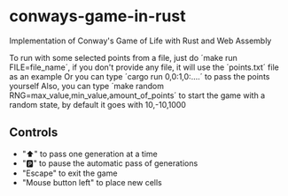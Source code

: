 # conways-game-in-rust
Implementation of Conway's Game of Life with Rust and Web Assembly

To run with some selected points from a file, just do ´make run FILE=file_name´, if you don't provide any file, it will use the ´points.txt´ file as an example
Or you can type ´cargo run 0,0:1,0:....´ to pass the points yourself
Also, you can type ´make random RNG=max_value,min_value,amount_of_points´ to start the game with a random state, by default it goes with 10,-10,1000

## Controls
- "⬆️" to pass one generation at a time
- "🅿️" to pause the automatic pass of generations
- "Escape" to exit the game
- "Mouse button left" to place new cells
